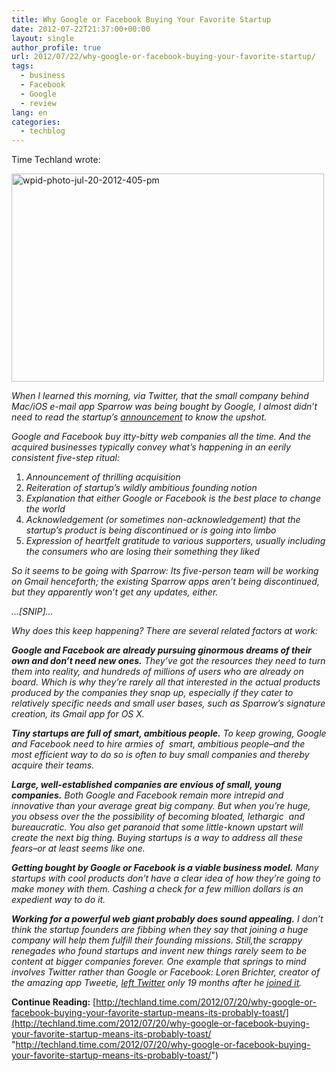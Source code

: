 ```yaml
---
title: Why Google or Facebook Buying Your Favorite Startup
date: 2012-07-22T21:37:00+00:00
layout: single
author_profile: true
url: 2012/07/22/why-google-or-facebook-buying-your-favorite-startup/
tags:
  - business
  - Facebook
  - Google
  - review
lang: en
categories: 
  - techblog
---
```

Time Techland wrote: 

<a href="http://lh3.ggpht.com/-26X6vVPyXCU/UAxrjnbMBXI/AAAAAAAAGjc/cCpYqNVfKRA/s1600-h/wpid-photo-jul-20-2012-405-pm%25255B3%25255D.jpg" target="_blank"><img title="wpid-photo-jul-20-2012-405-pm" border="0" alt="wpid-photo-jul-20-2012-405-pm" src="http://lh6.ggpht.com/-DwgihvbL1i4/UAxrmH4hL0I/AAAAAAAAGjk/qMd2kdNwWw0/wpid-photo-jul-20-2012-405-pm_thumb%25255B1%25255D.jpg?imgmax=800" width="500" height="333" /></a> 

_When I learned this morning, via Twitter, that the small company behind Mac/iOS e-mail app Sparrow was being bought by Google, I almost didn’t need to read the startup’s_ [_announcement_](http://sparrowapp.com/) _to know the upshot._ 

_Google and Facebook buy itty-bitty web companies all the time. And the acquired businesses typically convey what’s happening in an eerily consistent five-step ritual:_ 

  1. _Announcement of thrilling acquisition_ 
  2. _Reiteration of startup’s wildly ambitious founding notion_ 
  3. _Explanation that either Google or Facebook is the best place to change the world_ 
  4. _Acknowledgement (or sometimes non-acknowledgement) that the startup’s product is being discontinued or is going into limbo_ 
  5. _Expression of heartfelt gratitude to various supporters, usually including the consumers who are losing their something they liked_ 

_So it seems to be going with Sparrow: Its five-person team will be working on Gmail henceforth; the existing Sparrow apps aren’t being discontinued, but they apparently won’t get any updates, either._ 

_…[SNIP]…_ 

_Why does this keep happening? There are several related factors at work:_ 

_**Google and Facebook are already pursuing ginormous dreams of their own and don’t need new ones.** They’ve got the resources they need to turn them into reality, and hundreds of millions of users who are already on board. Which is why they’re rarely all that interested in the actual products produced by the companies they snap up, especially if they cater to relatively specific needs and small user bases, such as Sparrow’s signature creation, its Gmail app for OS X._ 

_**Tiny startups are full of smart, ambitious people.** To keep growing, Google and Facebook need to hire armies of  smart, ambitious people–and the most efficient way to do so is often to buy small companies and thereby acquire their teams._ 

_**Large, well-established companies are envious of small, young companies.** Both Google and Facebook remain more intrepid and innovative than your average great big company. But when you’re huge, you obsess over the the possibility of becoming bloated, lethargic  and bureaucratic. You also get paranoid that some little-known upstart will create the next big thing. Buying startups is a way to address all these fears–or at least seems like one._ 

_**Getting bought by Google or Facebook is a viable business model.** Many startups with cool products don’t have a clear idea of how they’re going to make money with them. Cashing a check for a few million dollars is an expedient way to do it._ 

_**Working for a powerful web giant probably does sound appealing.** I don’t think the startup founders are fibbing when they say that joining a huge company will help them fulfill their founding missions. Still,the scrappy renegades who found startups and invent new things rarely seem to be content at bigger companies forever. One example that springs to mind involves Twitter rather than Google or Facebook: Loren Brichter, creator of the amazing app Tweetie,_ [_left Twitter_](http://9to5mac.com/2011/11/05/loren-brichter-leaves-twitter/) _only 19 months after he_ [_joined it_](http://techcrunch.com/2010/04/09/twitter-acquires-tweetie/)_._ 

**Continue Reading:** [http://techland.time.com/2012/07/20/why-google-or-facebook-buying-your-favorite-startup-means-its-probably-toast/](http://techland.time.com/2012/07/20/why-google-or-facebook-buying-your-favorite-startup-means-its-probably-toast/ "http://techland.time.com/2012/07/20/why-google-or-facebook-buying-your-favorite-startup-means-its-probably-toast/")